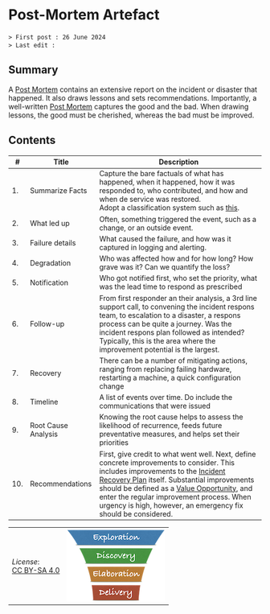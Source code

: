 # Post-Mortem Artefact

```text
> First post : 26 June 2024
> Last edit : 
```

## Summary

A [Post Mortem][pm] contains an extensive report on the incident or disaster that happened. It also draws lessons and sets recommendations. Importantly, a well-written [Post Mortem][pm] captures the good and the bad. When drawing lessons, the good must be cherished, whereas the bad must be improved.

## Contents

| # | Title | Description |
| - | - | - |
| 1. | Summarize Facts | Capture the bare factuals of what has happened, when it happened, how it was responded to, who contributed, and how and when de service was restored.</BR>Adopt a classification system such as [this](/References/sec-incident.md). |
| 2. | What led up | Often, something triggered the event, such as a change, or an outside event. |
| 3. | Failure details | What caused the failure, and how was it captured in logging and alerting. |
| 4. | Degradation | Who was affected how and for how long? How grave was it? Can we quantify the loss? |
| 5. | Notification | Who got notified first, who set the priority, what was the lead time to respond as prescribed |
| 6. | Follow-up | From first responder an their analysis, a 3rd line support call, to convening the incident respons team, to escalation to a disaster, a respons process can be quite a journey. Was the incident respons plan followed as intended? Typically, this is the area where the improvement potential is the largest. |
| 7. | Recovery | There can be a number of mitigating actions, ranging from replacing failing hardware, restarting a machine, a quick configuration change |
| 8. | Timeline | A list of events over time. Do include the communications that were issued |
| 9. | Root Cause Analysis | Knowing the root cause helps to assess the likelihood of recurrence,  feeds future preventative measures, and helps set their priorities |
| 10. | Recommendations | First, give credit to what went well. Next, define concrete improvements to consider. This includes improvements to the [Incident Recovery Plan](/Artefacts/sec-plan) itself. Substantial improvements should be defined as a [Value Opportunity](/Artefacts/val-oppo.md), and enter the regular improvement process. When urgency is high, however, an emergency fix should be considered. |

| | |
| - | - |
| *License*:</BR>[CC BY-SA 4.0](https://creativecommons.org/licenses/by-sa/4.0/deed.en) | [![LeanUP Logo](/images/leanupLogo-s.png)][nav] |

[nav]: /Artefacts/overview.md
[pm]: /Artefacts/post-mortem.md
